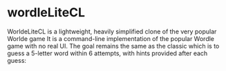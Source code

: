 # wordleLiteCL
WorldeLiteCL is a lightweight, heavily simplified clone of the very popular Worlde game It is a command-line implementation of the popular Wordle game with no real UI. The goal remains the same as the classic which is to guess a 5-letter word within 6 attempts, with hints provided after each guess:
